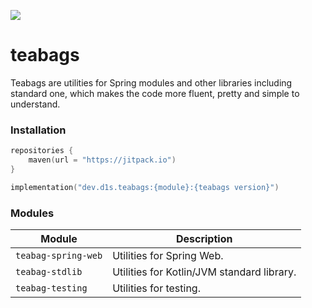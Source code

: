 [![](https://jitpack.io/v/d1snin/teabags.svg)](https://jitpack.io/#d1snin/teabags)

# teabags
Teabags are utilities for Spring modules and other libraries including standard one, which makes the code more fluent, pretty and simple to understand.

### Installation
```kotlin
repositories {
    maven(url = "https://jitpack.io")
}

implementation("dev.d1s.teabags:{module}:{teabags version}")
```

### Modules
| Module | Description |
|--------|-------------|
| `teabag-spring-web` | Utilities for Spring Web. |
| `teabag-stdlib` | Utilities for Kotlin/JVM standard library. |
| `teabag-testing` | Utilities for testing. |
